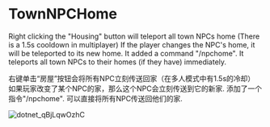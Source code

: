 ﻿# TownNPCHome

Right clicking the "Housing" button will teleport all town NPCs home (There is a 1.5s cooldown in multiplayer)
If the player changes the NPC's home, it will be teleported to its new home.
It added a command "/npchome". It teleports all town NPCs to their homes (if they have) immediately.

右键单击“房屋”按钮会将所有NPC立刻传送回家（在多人模式中有1.5s的冷却）
如果玩家改变了某个NPC的家，那么这个NPC会立刻传送到它的新家.
添加了一个指令"/npchome". 可以直接将所有NPC传送回他们的家.

![dotnet_qBjLqwOzhC](https://user-images.githubusercontent.com/35227653/161470957-ad0e866d-4abd-49d7-a88b-0b0b1b5dcc89.gif)